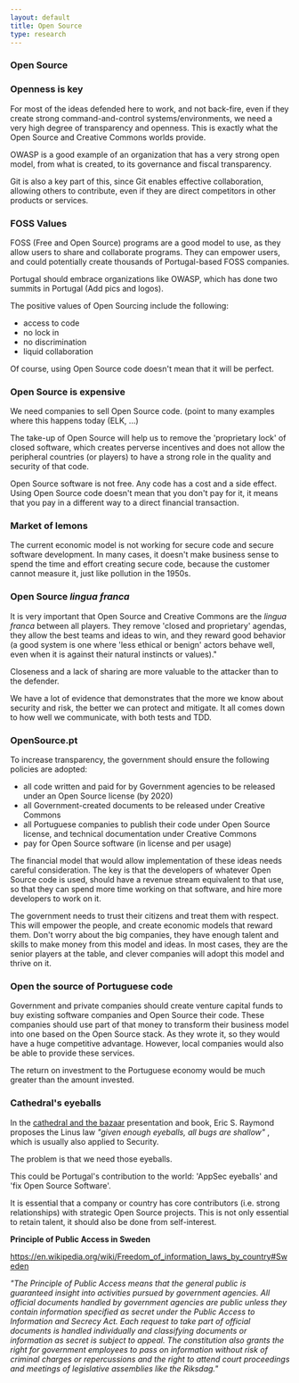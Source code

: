 ```yaml
---
layout: default
title: Open Source
type: research
---
```


### Open Source

### Openness is key

For most of the ideas defended here to work, and not back-fire, even if they create strong command-and-control systems/environments, we need a very high degree of transparency and openness. This is exactly what the Open Source and Creative Commons worlds provide.

OWASP is a good example of an organization that has a very strong open model, from what is created, to its governance and fiscal transparency.

Git is also a key part of this, since Git enables effective collaboration, allowing others to contribute, even if they are direct competitors in other products or services.

### FOSS Values

FOSS (Free and Open Source) programs are a good model to use, as they allow users to share and collaborate programs. They can empower users, and could potentially create thousands of Portugal-based FOSS companies.

Portugal should embrace organizations like OWASP, which has done two summits in Portugal (Add pics and logos).

The positive values of Open Sourcing include the following:

* access to code
* no lock in
* no discrimination
* liquid collaboration

Of course, using Open Source code doesn't mean that it will be perfect.

### Open Source is expensive

We need companies to sell Open Source code. (point to many examples where this happens today (ELK, ...)

The take-up of Open Source will help us to remove the 'proprietary lock' of closed software, which creates perverse incentives and does not allow the peripheral countries (or players) to have a strong role in the quality and security of that code.

Open Source software is not free. Any code has a cost and a side effect. Using Open Source code doesn't mean that you don't pay for it, it means that you pay in a different way to a direct financial transaction.

### Market of lemons

The current economic model is not working for secure code and secure software development.  In many cases, it doesn't make business sense to spend the time and effort creating secure code, because the customer cannot measure it, just like pollution in the 1950s.

### Open Source *lingua franca*

It is very important that Open Source and Creative Commons are the *lingua franca* between all players. They remove 'closed and proprietary' agendas, they allow the best teams and ideas to win, and they reward good behavior (a good system is one where 'less ethical or benign' actors behave well, even when it is against their natural instincts or values)."

Closeness and a lack of sharing are more valuable to the attacker than to the defender.

We have a lot of evidence that demonstrates that the more we know about security and risk, the better we can protect and mitigate. It all comes down to how well we communicate, with both tests and TDD.

### OpenSource.pt

To increase transparency, the government should ensure the following policies are adopted:
 * all code written and paid for by Government agencies to be released under an Open Source license (by 2020)
 * all Government-created documents to be released under Creative Commons
 * all Portuguese companies to publish their code under Open Source license, and technical documentation under Creative Commons
 * pay for Open Source software (in license and per usage)
 
The financial model that would allow implementation of these ideas needs careful consideration. The key is that the developers of whatever Open Source code is used, should have a revenue stream equivalent to that use, so that they can spend more time working on that software, and hire more developers to work on it. 

The government needs to trust their citizens and treat them with respect. This will empower the people, and create economic models that reward them.  Don't worry about the big companies, they have enough talent and skills to make money from this model and ideas. In most cases, they are the senior players at the table, and clever companies will adopt this model and thrive on it.

### Open the source of Portuguese code

Government and private companies should create venture capital funds to buy existing software companies and Open Source their code. These companies should use part of that money to transform their business model into one based on the Open Source stack. As they wrote it, so they would have a huge competitive advantage. However, local companies would also be able to provide these services.

The return on investment to the Portuguese economy would be much greater than the amount invested. 

### Cathedral's eyeballs

In the [cathedral and the bazaar](https://en.wikipedia.org/wiki/The_Cathedral_and_the_Bazaar) presentation and book, Eric S. Raymond proposes the Linus law _"given enough eyeballs, all bugs are shallow"_ , which is usually also applied to Security.

The problem is that we need those eyeballs.

This could be Portugal's contribution to the world: 'AppSec eyeballs' and 'fix Open Source Software'.

It is essential that a company or country has core contributors (i.e. strong relationships) with strategic Open Source projects. This is not only essential to retain talent, it should also be done from self-interest.

**Principle of Public Access in Sweden**

https://en.wikipedia.org/wiki/Freedom_of_information_laws_by_country#Sweden

_"The Principle of Public Access means that the general public is guaranteed insight into activities pursued by government agencies. All official documents handled by government agencies are public unless they contain information specified as secret under the Public Access to Information and Secrecy Act. Each request to take part of official documents is handled individually and classifying documents or information as secret is subject to appeal. The constitution also grants the right for government employees to pass on information without risk of criminal charges or repercussions and the right to attend court proceedings and meetings of legislative assemblies like the Riksdag."_
